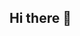 ## Hi there 👋

<!--
**agnieszkafrank/agnieszkafrank** is a ✨ _special_ ✨ repository because its `README.md` (this file) appears on your GitHub profile.

Here are some ideas to get you started:
